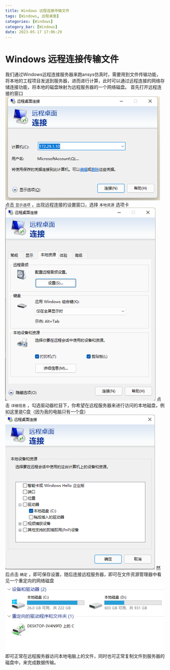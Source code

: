 ```yaml
---
title: Windows 远程连接传输文件
tags: [Windows, 远程桌面]
categories: [Windows]
category_bar: [Windows]
date: 2023-05-17 17:06:29
---
```


# Windows 远程连接传输文件

我们通过Windows远程连接服务器来跑ansys仿真时，需要用到文件传输功能，将本地的工程项目发送到服务器，进而进行计算，此时可以通过远程连接的网络存储连接功能，将本地的磁盘映射为远程服务器的一个网络磁盘。
首先打开远程连接的窗口
![](/img/md/20220323145737.png)
点击 `显示选项` ，出现远程连接的设置窗口，选择 `本地资源` 选项卡
![](/img/md/20220323145937.png)
点击 `详细信息` ，勾选驱动器栏目下，你希望在远程服务器来进行访问的本地磁盘，例如这里是C盘（因为我的电脑只有一个盘）
![](/img/md/20220323150135.png)
然后点击 `确定` ，即可保存设置，随后连接远程服务器，即可在文件资源管理器中看见一个重定向的网络磁盘
![](/img/md/20220323150401.png)
即可正常在远程服务器访问本地电脑上的文件，同时也可正常复制文件到服务器的磁盘中，来完成数据传输。
